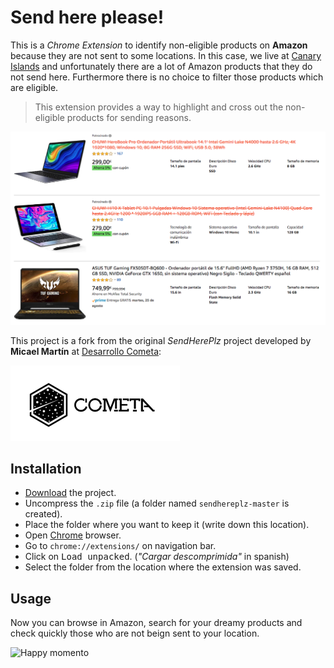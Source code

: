 # Send here please!

This is a _Chrome Extension_ to identify non-eligible products on **Amazon** because they are not sent to some locations. In this case, we live at [Canary Islands](https://en.wikipedia.org/wiki/Canary_Islands) and unfortunately there are a lot of Amazon products that they do not send here. Furthermore there is no choice to filter those products which are eligible.

> This extension provides a way to highlight and cross out the non-eligible products for sending reasons.

![Screen capture of the extension in use](img/screen-capture.png)

This project is a fork from the original _SendHerePlz_ project developed by **Micael Martín** at [Desarrollo Cometa](https://desarrollocometa.com):

![Desarrollo Cometa](img/logo-cometa.png)

## Installation

- [Download](https://github.com/sdelquin/sendhereplz/archive/master.zip) the project.
- Uncompress the `.zip` file (a folder named `sendhereplz-master` is created).
- Place the folder where you want to keep it (write down this location).
- Open [Chrome](https://www.google.com/intl/es_es/chrome/) browser.
- Go to `chrome://extensions/` on navigation bar.
- Click on <kbd>Load unpacked</kbd>. (_"Cargar descomprimida"_ in spanish)
- Select the folder from the location where the extension was saved.

## Usage

Now you can browse in Amazon, search for your dreamy products and check quickly those who are not beign sent to your location.

![Happy momento](https://media.giphy.com/media/WsKVAem02Efuw/giphy.gif)
